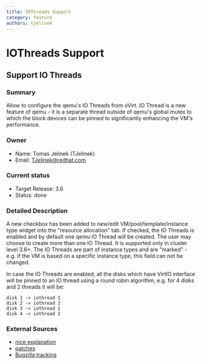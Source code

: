 ```yaml
---
title: IOThreads Support
category: feature
authors: tjelinek
---
```


# IOThreads Support

## Support IO Threads

### Summary

Allow to configure the qemu's IO Threads from oVirt. IO Thread is a new feature of qemu - it is a separate thread
outside of qemu's global mutex to which the block devices can be pinned to significantly enhancing the VM's performance.

### Owner

*   Name: Tomas Jelinek (TJelinek)
*   Email: <TJelinek@redhat.com>

### Current status

*   Target Release: 3.6
*   Status: done

### Detailed Description

A new checkbox has been added to new/edit VM/pool/template/instance type widget into the "resource allocation" tab.
If checked, the IO Threads is enabled and by default one qemu IO Thread will be created.
The user may choose to create more than one IO Thread. It is supported only in cluster level 3.6+.
The IO Threads are part of instance types and are "marked" - e.g. if the VM is based on a specific instance type, this field can not be changed.

In case the IO Threads are enabled, all the disks which have VirtIO interface will be pinned to an IO thread using a round robin algorithm, e.g. for 4 disks and 2 threads it will be:

    disk 1 -> iothread 1
    disk 2 -> iothread 2
    disk 3 -> iothread 1
    disk 4 -> iothread 2

### External Sources

* [nice explanation](https://web.archive.org/web/20201018182456/https://wiki.mikejung.biz/KVM_/_Xen)
* [patches](https://gerrit.ovirt.org/#/q/topic:iothreads)
* [Bugzilla tracking](https://bugzilla.redhat.com/show_bug.cgi?id=1214311)
